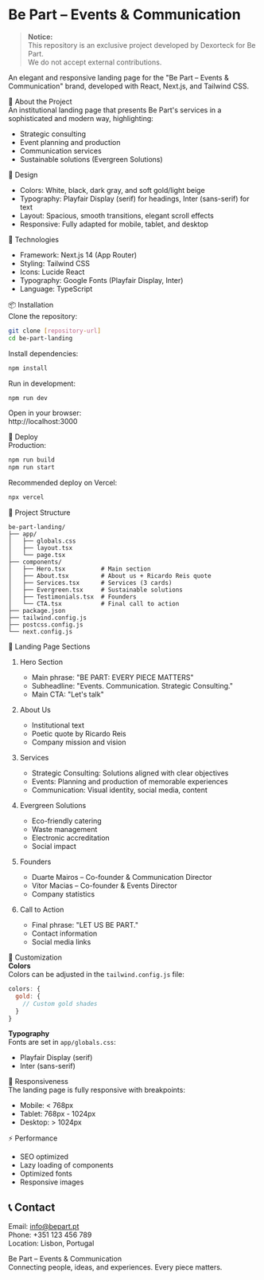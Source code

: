 # Be Part – Events & Communication

> **Notice:**  
> This repository is an exclusive project developed by Dexorteck for Be Part.  
> We do not accept external contributions.

An elegant and responsive landing page for the "Be Part – Events & Communication" brand, developed with React, Next.js, and Tailwind CSS.

🎯 About the Project  
An institutional landing page that presents Be Part's services in a sophisticated and modern way, highlighting:

- Strategic consulting
- Event planning and production
- Communication services
- Sustainable solutions (Evergreen Solutions)

🎨 Design  
- Colors: White, black, dark gray, and soft gold/light beige  
- Typography: Playfair Display (serif) for headings, Inter (sans-serif) for text  
- Layout: Spacious, smooth transitions, elegant scroll effects  
- Responsive: Fully adapted for mobile, tablet, and desktop

🔧 Technologies  
- Framework: Next.js 14 (App Router)  
- Styling: Tailwind CSS  
- Icons: Lucide React  
- Typography: Google Fonts (Playfair Display, Inter)  
- Language: TypeScript

📦 Installation  
Clone the repository:
```bash
git clone [repository-url]
cd be-part-landing
```
Install dependencies:
```bash
npm install
```
Run in development:
```bash
npm run dev
```
Open in your browser:  
http://localhost:3000

🚀 Deploy  
Production:
```bash
npm run build
npm run start
```
Recommended deploy on Vercel:
```bash
npx vercel
```

📁 Project Structure
```
be-part-landing/
├── app/
│   ├── globals.css
│   ├── layout.tsx
│   └── page.tsx
├── components/
│   ├── Hero.tsx          # Main section
│   ├── About.tsx         # About us + Ricardo Reis quote
│   ├── Services.tsx      # Services (3 cards)
│   ├── Evergreen.tsx     # Sustainable solutions
│   ├── Testimonials.tsx  # Founders
│   └── CTA.tsx           # Final call to action
├── package.json
├── tailwind.config.js
├── postcss.config.js
└── next.config.js
```

🎯 Landing Page Sections  
1. Hero Section  
   - Main phrase: "BE PART: EVERY PIECE MATTERS"  
   - Subheadline: "Events. Communication. Strategic Consulting."  
   - Main CTA: "Let's talk"

2. About Us  
   - Institutional text  
   - Poetic quote by Ricardo Reis  
   - Company mission and vision

3. Services  
   - Strategic Consulting: Solutions aligned with clear objectives  
   - Events: Planning and production of memorable experiences  
   - Communication: Visual identity, social media, content

4. Evergreen Solutions  
   - Eco-friendly catering  
   - Waste management  
   - Electronic accreditation  
   - Social impact

5. Founders  
   - Duarte Mairos – Co-founder & Communication Director  
   - Vítor Macias – Co-founder & Events Director  
   - Company statistics

6. Call to Action  
   - Final phrase: "LET US BE PART."  
   - Contact information  
   - Social media links

🎨 Customization  
**Colors**  
Colors can be adjusted in the `tailwind.config.js` file:
```js
colors: {
  gold: {
    // Custom gold shades
  }
}
```
**Typography**  
Fonts are set in `app/globals.css`:
- Playfair Display (serif)
- Inter (sans-serif)

📱 Responsiveness  
The landing page is fully responsive with breakpoints:
- Mobile: < 768px
- Tablet: 768px - 1024px
- Desktop: > 1024px

⚡ Performance  
- SEO optimized
- Lazy loading of components
- Optimized fonts
- Responsive images

## 📞 Contact
Email: info@bepart.pt  
Phone: +351 123 456 789  
Location: Lisbon, Portugal

Be Part – Events & Communication  
Connecting people, ideas, and experiences. Every piece matters. 